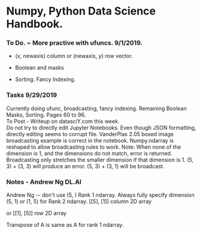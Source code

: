 # Numpy, Python Data Science Handbook.  

### To Do. ~ More practive with ufuncs. 9/1/2019.  

 * (x, newaxis) column  or (newaxis, y) row vector.
  
 * Boolean and masks

 * Sorting.  Fancy Indexing.

### Tasks 9/29/2019  

Currently doing ufunc, broadcasting, fancy indexing. 
Remaining Boolean Masks, Sorting. Pages 60 to 96.  
To Post - Writeup on datasciY.com this week.  
Do not try to directly edit Jupyter Notebooks.  Even though JSON formatting, directly editing seems to corrupt file.
VanderPlas 2.05 boxed image broadcasting example is correct in the notebook.  Numpy.ndarray is reshaped to allow broadcasting rules to work.  Note: When none of the dimension is 1, and the dimensions do not match, error is returned.  Broadcasting only stretches the smaller dimension if that dimension is 1.  (5, 3) + (3, 3) will produce an error.  (5, 3) + (3, 1) will be broadcast.  

### Notes - Andrew Ng DL.AI  

Andrew Ng -- don't use (5, )  Rank 1 ndarray.
Always fully specify dimension  (5, 1) or (1, 5) for Rank 2 ndarray.
   [[5],
    [1]]  column 2D array
  
  or [[1], [5]]  row 2D array
  
Transpose of A is same as A for rank 1 ndarray.
  
  
